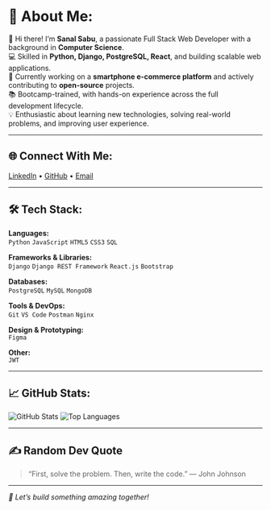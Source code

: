 # 💫 About Me:
👋 Hi there! I’m **Sanal Sabu**, a passionate Full Stack Web Developer with a background in **Computer Science**.  
💻 Skilled in **Python, Django, PostgreSQL, React**, and building scalable web applications.  
🚀 Currently working on a **smartphone e-commerce platform** and actively contributing to **open-source** projects.  
📚 Bootcamp-trained, with hands-on experience across the full development lifecycle.  
💡 Enthusiastic about learning new technologies, solving real-world problems, and improving user experience.

---

## 🌐 Connect With Me:
[LinkedIn](https://www.linkedin.com/in/sanal-sabu-/) • [GitHub](https://github.com/sanal2206/sanal2206) • [Email](mailto:sanalsabu22@gmail.com)

---

## 🛠️ Tech Stack:
**Languages:**  
`Python` `JavaScript` `HTML5` `CSS3` `SQL`  

**Frameworks & Libraries:**  
`Django` `Django REST Framework` `React.js` `Bootstrap`  

**Databases:**  
`PostgreSQL` `MySQL` `MongoDB`  

**Tools & DevOps:**  
`Git` `VS Code` `Postman`    `Nginx`    

**Design & Prototyping:**  
`Figma`  

**Other:**  
`JWT`  

---

## 📈 GitHub Stats:
<p align="left">
  <img src="https://github-readme-stats.vercel.app/api?username=your-username&show_icons=true&theme=tokyonight" alt="GitHub Stats" />
  <img src="https://github-readme-stats.vercel.app/api/top-langs/?username=your-username&layout=compact&theme=tokyonight" alt="Top Languages" />
</p>

---

## ✍️ Random Dev Quote
> “First, solve the problem. Then, write the code.” — John Johnson

---


_🎯 Let’s build something amazing together!_
